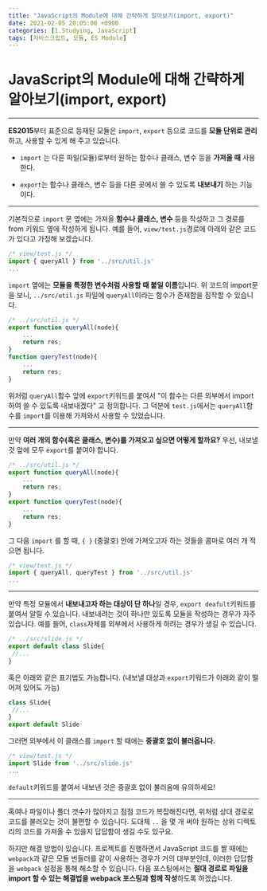 ```yaml
---
title: "JavaScript의 Module에 대해 간략하게 알아보기(import, export)"
date: 2021-02-05 20:05:00 +0900
categories: [1.Studying, JavaScript]
tags: [자바스크립트, 모듈, ES Module]
---
```

# **JavaScript의 Module에 대해 간략하게 알아보기(import, export)**

---

**ES2015**부터 표준으로 등재된 모듈은 `import`, `export` 등으로 코드를 **모듈 단위로 관리**하고, 사용할 수 있게 해 주고 있습니다.



- `import` 는 다른 파일(모듈)로부터 원하는 함수나 클래스, 변수 등을 **가져올 때** 사용한다.

- `export`는 함수나 클래스, 변수 등을 다른 곳에서 쓸 수 있도록 **내보내기** 하는 기능이다.

---

기본적으로 `import` 문 옆에는 가져올 **함수나 클래스, 변수** 등을 작성하고 그 경로를 from 키워드 옆에 작성하게 됩니다. 예를 들어, `view/test.js`경로에 아래와 같은 코드가 있다고 가정해 보겠습니다.
```javascript
/* view/test.js */
import { queryAll } from '../src/util.js'
...
```

 `import` 옆에는 **모듈을 특정한 변수처럼 사용할 때 붙일 이름**입니다. 위 코드의 import문을 보니, `../src/util.js` 파일에 `queryAll`이라는 함수가 존재함을 짐작할 수 있습니다.
```javascript
/* ../src/util.js */
export function queryAll(node){
	...
	return res;
}
function queryTest(node){
	...
	return res;
}
```
위처럼  `queryAll`함수 앞에 `export`키워드를 붙여서 "이 함수는 다른 외부에서 import하여 쓸 수 있도록 내보내겠다" 고 정의합니다. 그 덕분에 `test.js`에서는 `queryAll`함수를 `import`를 이용해 가져와서 사용할 수 있었습니다.

------

만약 **여러 개의 함수(혹은 클래스, 변수)를 가져오고 싶으면 어떻게 할까요?** 우선, 내보낼 것 앞에 모두 `export`를 붙여야 합니다.
```javascript
/* ../src/util.js */
export function queryAll(node){
	...
	return res;
}
export function queryTest(node){
	...
	return res;
}
```
그 다음 `import` 를 할 때, `{ }` (중괄호) 안에 가져오고자 하는 것들을 콤마로 여러 개 적으면 됩니다.
```javascript
/* view/test.js */
import { queryAll, queryTest } from '../src/util.js'
...
```

---
만약 특정 모듈에서 **내보내고자 하는 대상이 단 하나**일 경우, `export deafult`키워드를 붙여서 알릴 수 있습니다. 내보내려는 것이 하나만 있도록 모듈을 작성하는 경우가 자주 있습니다. 예를 들어,  `class`자체를 외부에서 사용하게 하려는 경우가 생길 수 있습니다.
```javascript
/* ../src/slide.js */
export default class Slide{
 //...
}
```
혹은 아래와 같은 표기법도 가능합니다. (내보낼 대상과 `export`키워드가 아래와 같이 떨어져 있어도 가능)
```javascript
class Slide{
 //...
}
export default Slide
```
그러면 외부에서 이 클래스를 `import` 할 때에는 **중괄호 없이 불러옵니다.**
```javascript
/* view/test.js */
import Slide from '../src/slide.js'
...
```
`default`키워드를 붙여서 내보낸 것은 중괄호 없이 불러옴에 유의하세요!

------

혹여나 파일이나 폴더 갯수가 많아지고 점점 코드가 복잡해진다면, 위처럼 상대 경로로 코드를 불러오는 것이 불편할 수 있습니다. 도대체 `..` 을 몇 개 써야 원하는 상위 디렉토리의 코드를 가져올 수 있을지 답답함이 생길 수도 있구요.

하지만 해결 방법이 있습니다.
프로젝트를 진행하면서 JavaScript 코드를 짤 때에는 `webpack`과 같은 모듈 번들러를 같이 사용하는 경우가 거의 대부분인데, 이러한 답답함을 `webpack` 설정을 통해 해소할 수 있습니다.
다음 포스팅에서는 **절대 경로로 파일을 import 할 수 있는 해결법을 webpack 포스팅과 함께 작성**하도록 하겠습니다.

